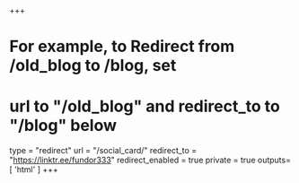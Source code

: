 +++
# For example, to Redirect from /old_blog to /blog, set
# url to "/old_blog" and redirect_to to "/blog" below
type = "redirect"
url = "/social_card/"
redirect_to = "https://linktr.ee/fundor333"
redirect_enabled = true
private = true
outputs=[ 'html' ]
+++
